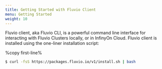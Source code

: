 ```yaml
---
title: Getting Started with Fluvio Client
menu: Getting Started
weight: 10
---
```


Fluvio client, aka Fluvio CLI, is a powerful command line interface for interacting with Fluvio Clusters locally, or in InfinyOn Cloud. Fluvio client is installed using the one-liner installation script:

%copy first-line%
```bash
$ curl -fsS https://packages.fluvio.io/v1/install.sh | bash
```
